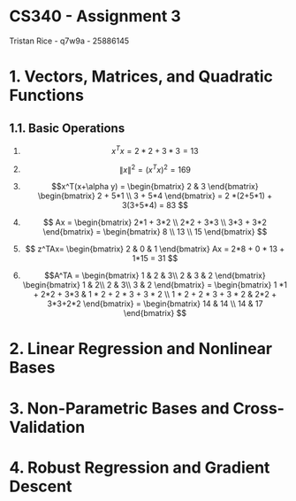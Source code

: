# CS340 - Assignment 3
Tristan Rice - q7w9a - 25886145

# 1. Vectors, Matrices, and Quadratic Functions

## 1.1. Basic Operations

1. $$x^Tx = 2*2 + 3*3 = 13$$

2. $$\lVert x \rVert^2 = (x^Tx)^2 = 169$$

3.  $$x^T(x+\alpha y) =
\begin{bmatrix}
2 & 3
\end{bmatrix}
\begin{bmatrix}
2 + 5*1 \\
3 + 5*4
\end{bmatrix}
= 2 *(2+5*1) + 3(3+5*4) = 83
$$

4. $$
Ax = \begin{bmatrix}
2*1 + 3*2 \\
2*2 + 3*3 \\
3*3 + 3*2
\end{bmatrix}
=
\begin{bmatrix}
8 \\
13 \\
15
\end{bmatrix}
$$

5. $$
z^TAx=
\begin{bmatrix}
2 & 0 & 1
\end{bmatrix}
Ax
= 2*8 + 0 * 13 + 1*15 = 31
$$

6. $$A^TA =
\begin{bmatrix}
1 & 2 & 3\\
2 & 3 & 2
\end{bmatrix}
\begin{bmatrix}
1 & 2\\
2 & 3\\
3 & 2
\end{bmatrix}
=
\begin{bmatrix}
1 *1 + 2*2 + 3*3 & 1 * 2 + 2 * 3 + 3 * 2 \\
1 * 2 + 2 * 3 + 3 * 2 & 2*2 + 3*3+2*2
\end{bmatrix}
=
\begin{bmatrix}
14 & 14 \\
14 & 17
\end{bmatrix}
$$

# 2. Linear Regression and Nonlinear Bases

# 3. Non-Parametric Bases and Cross-Validation

# 4. Robust Regression and Gradient Descent


